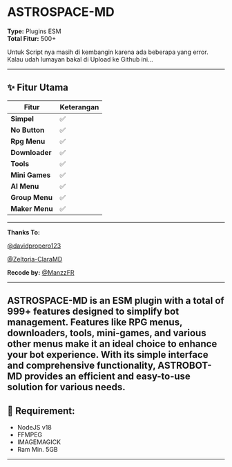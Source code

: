 # ASTROSPACE-MD

**Type:** Plugins ESM  
**Total Fitur:** 500+  

Untuk Script nya masih di kembangin karena ada beberapa yang error.
Kalau udah lumayan bakal di Upload ke Github ini...

---

## ✨ Fitur Utama  
| **Fitur**       | **Keterangan** |
|------------------|----------------|
| **Simpel**      | ✅              |
| **No Button**   | ✅              |
| **Rpg Menu**    | ✅              |
| **Downloader**  | ✅              |
| **Tools**       | ✅              |
| **Mini Games**  | ✅              |
| **AI Menu**     | ✅              |
| **Group Menu**  | ✅              |
| **Maker Menu**  | ✅              |

---

**Thanks To:**

[@davidpropero123](https://github.com/davidprospero123)

[@Zeltoria-ClaraMD](https://github.com/Zeltoria/Clara-MD)

**Recode by:** [@ManzzFR](https://github.com/ManzzFR)  

---

**ASTROSPACE-MD** is an ESM plugin with a total of 999+ features designed to simplify bot management. Features like RPG menus, downloaders, tools, mini-games, and various other menus make it an ideal choice to enhance your bot experience. With its simple interface and comprehensive functionality, ASTROBOT-MD provides an efficient and easy-to-use solution for various needs.
--------

## 📝 **Requirement**:
- NodeJS v18
- FFMPEG
- IMAGEMAGICK
- Ram Min. 5GB

---
